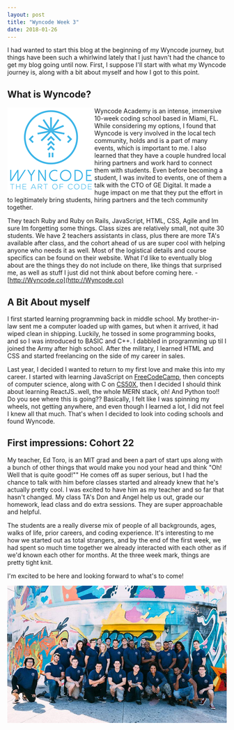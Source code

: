 ```yaml
---
layout: post
title: "Wyncode Week 3"
date: 2018-01-26
---
```


I had wanted to start this blog at the beginning of my Wyncode journey, but things have been such a whirlwind lately that I just havn't had the chance to get my blog going until now.  First, I suppose I'll start with what my Wyncode journey is, along with a bit about myself and how I got to this point.  

## What is Wyncode?

<img src="/blog/images/wyncode_logo.png" align ="left" alt="Wyncode Academy">Wyncode Academy is an intense, immersive 10-week coding school based in Miami, FL.  While considering my options, I found that Wyncode is very involved in the local tech community, holds and is a part of many events, which is important to me.  I also learned that they have a couple hundred local hiring partners and work hard to connect them with students.  Even before becoming a student, I was invited to events, one of them a talk with the CTO of GE Digital. It made a huge impact on me that they put the effort in to legitimately bring students, hiring partners and the tech community together.

They teach Ruby and Ruby on Rails, JavaScript, HTML, CSS, Agile and Im sure Im forgetting some things. Class sizes are relatively small, not quite 30 students. We have 2 teachers assistants in class, plus there are more TA's available after class, and the cohort ahead of us are super cool with helping anyone who needs it as well.  Most of the logistical details and course specifics can be found on their website. What I'd like to eventually blog about are the things they do not include on there, like things that surprised me, as well as stuff I just did not think about before coming here. -  [http://Wyncode.co](http://Wyncode.co)

## A Bit About myself

I first started learning programming back in middle school. My brother-in-law sent me a computer loaded up with games, but when it arrived, it had wiped clean in shipping. Luckily, he tossed in some programming books, and so I was introduced to BASIC and C++.  I dabbled in programming up til I joined the Army after high school.  After the military, I learned HTML and CSS and started freelancing on the side of my career in sales.  

Last year, I decided I wanted to return to my first love and make this into my career.  I started with learning JavaScript on [FreeCodeCamp](https://www.freecodecamp.org), then concepts of computer science, along with C on [CS50X](https://courses.edx.org/courses/course-v1:HarvardX+CS50+X/course/), then I decided I should think about learning ReactJS..well, the whole MERN stack, oh! And Python too!! Do you see where this is going??  Basically, I felt like I was spinning my wheels, not getting anywhere, and even though I learned a lot, I did not feel I knew all that much. That's when I decided to look into coding schools and found Wyncode.

## First impressions: Cohort 22

My teacher, Ed Toro, is an MIT grad and been a part of start ups along with a bunch of other things that would make you nod your head and think "Oh! Well that is quite good!""  He comes off as super serious, but I had the chance to talk with him before classes started and already knew that he's actually pretty cool. I was excited to have him as my teacher and so far that hasn't changed. My class TA's Don and Angel help us out, grade our homework, lead class and do extra sessions.  They are super approachable and helpful.

The students are a really diverse mix of people of all backgrounds, ages, walks of life, prior careers, and coding experience. It's interesting to me how we started out as total strangers, and by the end of the first week, we had spent so much time together we already interacted with each other as if we'd known each other for months.  At the three week mark, things are pretty tight knit.

I'm excited to be here and looking forward to what's to come!

<p align="center"><img src="/blog/images/cohort-22.jpeg" class="bdr" alt="Wyncode Cohort 22"></p>
